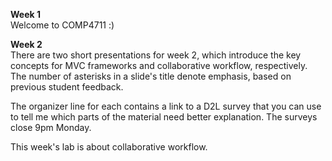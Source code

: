 **Week 1**  
Welcome to COMP4711 :)

**Week 2**  
There are two short presentations for week 2, which
introduce the key concepts for MVC frameworks and collaborative workflow, respectively.
The number of asterisks in a slide's title denote emphasis, based on previous
student feedback.

The organizer line for each contains a link to a D2L survey that
you can use to tell me which parts of the material need better explanation.
The surveys close 9pm Monday.

This week's lab is about collaborative workflow.